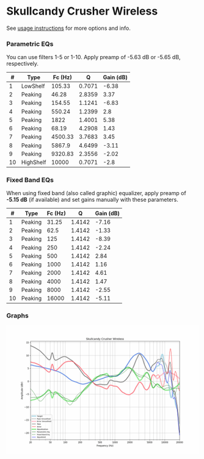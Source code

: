 # Skullcandy Crusher Wireless
See [usage instructions](https://github.com/jaakkopasanen/AutoEq#usage) for more options and info.

### Parametric EQs
You can use filters 1-5 or 1-10. Apply preamp of -5.63 dB or -5.65 dB, respectively.

|   # | Type      |   Fc (Hz) |      Q |   Gain (dB) |
|-----|-----------|-----------|--------|-------------|
|   1 | LowShelf  |    105.33 | 0.7071 |       -6.38 |
|   2 | Peaking   |     46.28 | 2.8359 |        3.37 |
|   3 | Peaking   |    154.55 | 1.1241 |       -6.83 |
|   4 | Peaking   |    550.24 | 1.2399 |        2.8  |
|   5 | Peaking   |   1822    | 1.4001 |        5.38 |
|   6 | Peaking   |     68.19 | 4.2908 |        1.43 |
|   7 | Peaking   |   4500.33 | 3.7683 |        3.45 |
|   8 | Peaking   |   5867.9  | 4.6499 |       -3.11 |
|   9 | Peaking   |   9320.83 | 2.3556 |       -2.02 |
|  10 | HighShelf |  10000    | 0.7071 |       -2.8  |

### Fixed Band EQs
When using fixed band (also called graphic) equalizer, apply preamp of **-5.15 dB** (if available) and set gains manually with these parameters.

|   # | Type    |   Fc (Hz) |      Q |   Gain (dB) |
|-----|---------|-----------|--------|-------------|
|   1 | Peaking |     31.25 | 1.4142 |       -7.16 |
|   2 | Peaking |     62.5  | 1.4142 |       -1.33 |
|   3 | Peaking |    125    | 1.4142 |       -8.39 |
|   4 | Peaking |    250    | 1.4142 |       -2.24 |
|   5 | Peaking |    500    | 1.4142 |        2.84 |
|   6 | Peaking |   1000    | 1.4142 |        1.16 |
|   7 | Peaking |   2000    | 1.4142 |        4.61 |
|   8 | Peaking |   4000    | 1.4142 |        1.47 |
|   9 | Peaking |   8000    | 1.4142 |       -2.55 |
|  10 | Peaking |  16000    | 1.4142 |       -5.11 |

### Graphs
![](./Skullcandy%20Crusher%20Wireless.png)
